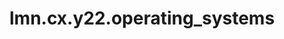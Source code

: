 <!-- SPDX-FileCopyrightText: 2024 Alex Lemna -->
<!-- SPDX-License-Identifier: CC0-1.0 -->
# lmn.cx.y22.operating_systems
